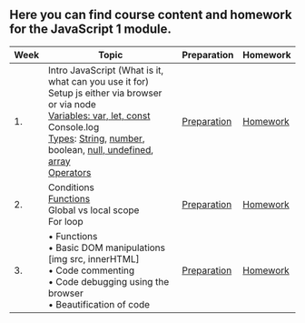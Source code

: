 ## Here you can find course content and homework for the JavaScript 1 module.

| Week | Topic | Preparation | Homework
| ---- | --------------------------------------------------------------------------------------------------------------------------------------------------------------------------------------------- | -------------------------------------------------------------------------------------------------------------------- | --------------------------------------- |
|1.| Intro JavaScript (What is it, what can you use it for) <br> Setup js either via browser or via node <br> [Variables: var, let, const](Week1/readme.md#variables) <br> Console.log <br> [Types](Week1/readme.md#Types): [String](Week1/readme.md#String), [number](Week1/readme.md#Number), boolean, [null, undefined](Week1/readme.md#Null--undefined), [array](Week1/readme.md#Array) <br> [Operators](Week1/readme.md#comparison-operators)|[Preparation](/JavaScript1Week1/preparation.md)|[Homework](/JavaScript1/Week1/homework.md)|
|2.| Conditions <br> [Functions](Week2/readme.md#Functions) <br> Global vs local scope <br> For loop |[Preparation](/JavaScript1/Week2/readme.md)|[Homework](/JavaScript1/Week2/homework.md)|
|3.|• Functions <br>• Basic DOM manipulations [img src, innerHTML] <br>• Code commenting <br>• Code debugging using the browser <br>• Beautification of code | [Preparation](/JavaScript1/Week3/readme.md)|[Homework](/JavaScript1/Week3/homework.md)|[Review](/JavaScript1/Week3/review.md)|
